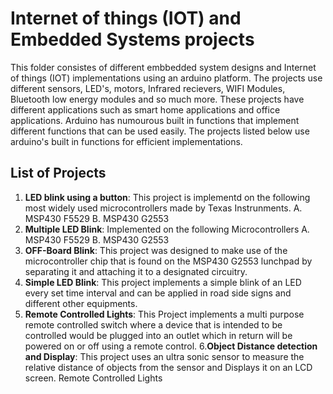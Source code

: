 # Internet of things (IOT) and Embedded Systems projects
This folder consistes of different embbedded system designs and Internet of things (IOT) implementations using an arduino platform. The projects use different sensors, LED's, motors, Infrared recievers, WIFI Modules, Bluetooth low energy modules and so much more. These projects have different applications such as smart home applications and office applications. 
Arduino has numourous built in functions that implement different functions that can be used easily. The projects listed below use arduino's built in functions for efficient implementations. 
## List of Projects
1. **LED blink using a button**: 
This project is implementd on the following most widely used microcontrollers made by Texas Instrunments.
    A. MSP430 F5529
    B. MSP430 G2553
2. **Multiple LED Blink**: 
Implemented on the following Microcontrollers
    A. MSP430 F5529
    B. MSP430 G2553
3. **OFF-Board Blink**: 
This project was designed to make use of the microcontroller chip that is found on the MSP430 G2553 lunchpad by separating it and attaching it to a designated circuitry.
4. **Simple LED Blink**:
This project implements a simple blink of an LED every set time interval and can be applied in road side signs and different other equipments.
5. **Remote Controlled Lights**:
This Project implements a multi purpose remote controlled switch where a device that is intended to be controlled would be plugged into an outlet which in return will be powered on or off using a remote control.
 6.**Object Distance detection and Display**:
 This project uses an ultra sonic sensor to measure the relative distance of objects from the sensor and Displays it on an LCD screen.
 Remote Controlled Lights



